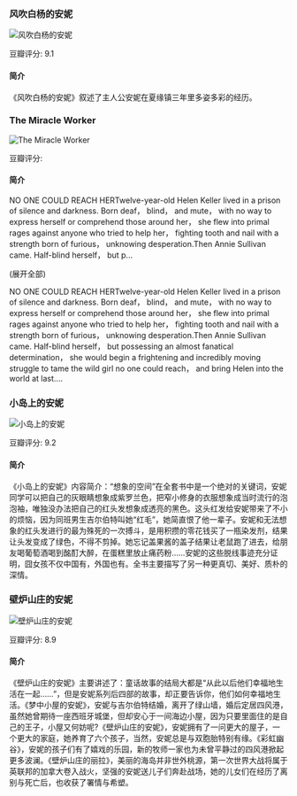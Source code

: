 ### 风吹白杨的安妮

![风吹白杨的安妮](https://img1.doubanio.com/view/subject/l/public/s1198999.jpg)

豆瓣评分: 9.1

#### 简介

《风吹白杨的安妮》叙述了主人公安妮在夏缘镇三年里多姿多彩的经历。



### The Miracle Worker

![The Miracle Worker](https://img3.doubanio.com/view/subject/l/public/s2659785.jpg)

豆瓣评分: 

#### 简介

NO ONE COULD REACH HERTwelve-year-old Helen Keller lived in a prison of silence and darkness. Born deaf， blind， and mute， with no way to express herself or comprehend those around her， she flew into primal rages against anyone who tried to help her， fighting tooth and nail with a strength born of furious， unknowing desperation.Then Annie Sullivan came. Half-blind herself， but p...

(展开全部)

NO ONE COULD REACH HERTwelve-year-old Helen Keller lived in a prison of silence and darkness. Born deaf， blind， and mute， with no way to express herself or comprehend those around her， she flew into primal rages against anyone who tried to help her， fighting tooth and nail with a strength born of furious， unknowing desperation.Then Annie Sullivan came. Half-blind herself， but possessing an almost fanatical determination， she would begin a frightening and incredibly moving struggle to tame the wild girl no one could reach， and bring Helen into the world at last....



### 小岛上的安妮

![小岛上的安妮](https://img1.doubanio.com/view/subject/l/public/s8908768.jpg)

豆瓣评分: 9.2

#### 简介

《小岛上的安妮》内容简介：“想象的空间”在全套书中是一个绝对的关键词，安妮同学可以把自己的灰眼睛想象成紫罗兰色，把窄小修身的衣服想象成当时流行的泡泡袖，唯独没办法把自己的红头发想象成透亮的黑色。这头红发给安妮带来了不小的烦恼，因为同班男生吉尔伯特叫她“红毛”，她简直恨了他一辈子。安妮和无法想象的红头发进行的最为殊死的一次搏斗，是用积攒的零花钱买了一瓶染发剂，结果让头发变成了绿色，不得不剪掉。她忘记盖果酱的盖子结果让老鼠跑了进去，给朋友喝葡萄酒喝到酩酊大醉，在蛋糕里放止痛药粉……安妮的这些脱线事迹充分证明，囧女孩不仅中国有，外国也有。全书主要描写了另一种更真切、美好、质朴的深情。



### 壁炉山庄的安妮

![壁炉山庄的安妮](https://img3.doubanio.com/view/subject/l/public/s8956241.jpg)

豆瓣评分: 8.9

#### 简介

《壁炉山庄的安妮》主要讲述了：童话故事的结局大都是“从此以后他们幸福地生活在一起……”，但是安妮系列后四部的故事，却正要告诉你，他们如何幸福地生活。《梦中小屋的安妮》，安妮与吉尔伯特结婚，离开了绿山墙，婚后定居四风港，虽然她曾期待一座西班牙城堡，但却安心于一间海边小屋，因为只要里面住的是自己的王子，小屋又何妨呢?《壁炉山庄的安妮》，安妮拥有了一问更大的屋子，一个更大的家庭，她养育了六个孩子，当然，安妮总是与双胞胎特别有缘。《彩虹幽谷》，安妮的孩子们有了嬉戏的乐园，新的牧师一家也为未曾平静过的四风港掀起更多波澜。《壁炉山庄的丽拉》，美丽的海岛并非世外桃源，第一次世界大战将属于英联邦的加拿大卷入战火，坚强的安妮送儿子们奔赴战场，她的儿女们在经历了离别与死亡后，也收获了署情与希塑。

